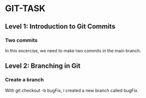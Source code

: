 # GIT-TASK

## Level 1: Introduction to Git Commits

### Two commits

In this excercise, we need to make two commits in the main branch.

## Level 2: Branching in Git

### Create a branch

With git checkout -b bugFix, i created a new branch called bugFix.